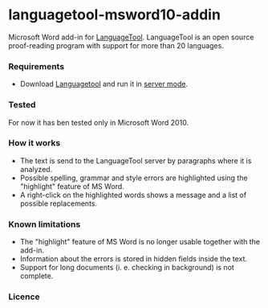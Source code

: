 # languagetool-msword10-addin

Microsoft Word add-in for [LanguageTool](www.languagetool.org). LanguageTool is an open source proof-reading program with support for more than 20 languages.

### Requirements
* Download [Languagetool](www.languagetool.org) and run it in [server mode](http://wiki.languagetool.org/http-server).

### Tested
For now it has ben tested only in Microsoft Word 2010. 

### How it works
* The text is send to the LanguageTool server by paragraphs where it is analyzed. 
* Possible spelling, grammar and style errors are highlighted using the "highlight" feature of MS Word.
* A right-click on the highlighted words shows a message and a list of possible replacements. 

### Known limitations
* The "highlight" feature of MS Word is no longer usable together with the add-in. 
* Information about the errors is stored in hidden fields inside the text. 
* Support for long documents (i. e. checking in background) is not complete.  

### Licence
